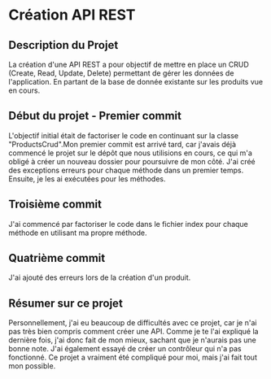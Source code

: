 # Création API REST 

## Description du Projet

La création d'une API REST a pour objectif de mettre en place un CRUD (Create, Read, Update, Delete) permettant de gérer les données de l'application.
En partant de la base de donnée existante sur les produits vue en cours.

## Début du projet - Premier commit

L'objectif initial était de factoriser le code en continuant sur la classe "ProductsCrud".Mon premier commit est arrivé tard, car j'avais déjà commencé le projet sur le dépôt que nous utilisions en cours, ce qui m'a obligé à créer un nouveau dossier pour poursuivre de mon côté. J'ai créé des exceptions erreurs pour chaque méthode dans un premier temps. Ensuite, je les ai exécutées pour les méthodes.

## Troisième commit 

J'ai commencé par factoriser le code dans le fichier index pour chaque méthode en utilisant ma propre méthode.

## Quatrième commit

J'ai ajouté des erreurs lors de la création d'un produit.

## Résumer sur ce projet

Personnellement, j'ai eu beaucoup de difficultés avec ce projet, car je n'ai pas très bien compris comment créer une API. Comme je te l'ai expliqué la dernière fois, j'ai donc fait de mon mieux, sachant que je n'aurais pas une bonne note. J'ai également essayé de créer un contrôleur qui n'a pas fonctionné. Ce projet a vraiment été compliqué pour moi, mais j'ai fait tout mon possible.
